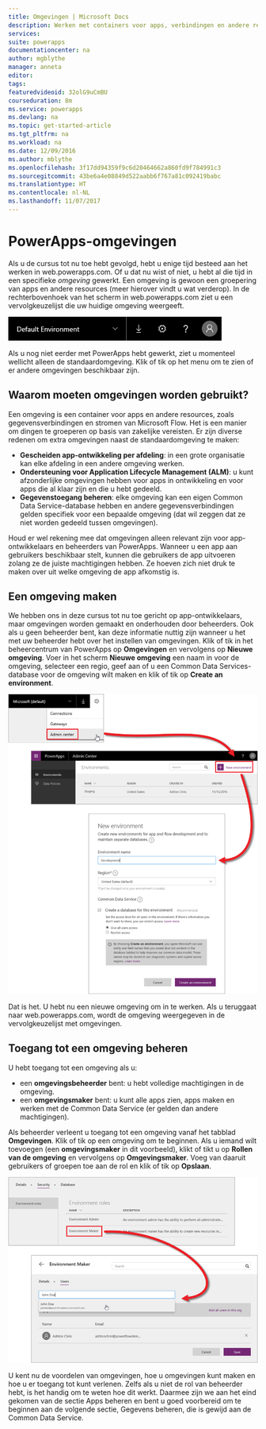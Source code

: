 ```yaml
---
title: Omgevingen | Microsoft Docs
description: Werken met containers voor apps, verbindingen en andere resources
services: 
suite: powerapps
documentationcenter: na
author: mgblythe
manager: anneta
editor: 
tags: 
featuredvideoid: 32olG9uCmBU
courseduration: 8m
ms.service: powerapps
ms.devlang: na
ms.topic: get-started-article
ms.tgt_pltfrm: na
ms.workload: na
ms.date: 12/09/2016
ms.author: mblythe
ms.openlocfilehash: 3f17dd94359f9c6d20464662a860fd9f784991c3
ms.sourcegitcommit: 43be6a4e08849d522aabb6f767a81c092419babc
ms.translationtype: HT
ms.contentlocale: nl-NL
ms.lasthandoff: 11/07/2017
---
```

# <a name="powerapps-environments"></a>PowerApps-omgevingen
Als u de cursus tot nu toe hebt gevolgd, hebt u enige tijd besteed aan het werken in web.powerapps.com. Of u dat nu wist of niet, u hebt al die tijd in een specifieke *omgeving* gewerkt. Een omgeving is gewoon een groepering van apps en andere resources (meer hierover vindt u wat verderop). In de rechterbovenhoek van het scherm in web.powerapps.com ziet u een vervolgkeuzelijst die uw huidige omgeving weergeeft.

![Omgeving kiezen](./media/learning-manage-environments/environment-picker.png)

Als u nog niet eerder met PowerApps hebt gewerkt, ziet u momenteel wellicht alleen de standaardomgeving. Klik of tik op het menu om te zien of er andere omgevingen beschikbaar zijn.

## <a name="why-use-environments"></a>Waarom moeten omgevingen worden gebruikt?
Een omgeving is een container voor apps en andere resources, zoals gegevensverbindingen en stromen van Microsoft Flow. Het is een manier om dingen te groeperen op basis van zakelijke vereisten. Er zijn diverse redenen om extra omgevingen naast de standaardomgeving te maken:

* **Gescheiden app-ontwikkeling per afdeling**: in een grote organisatie kan elke afdeling in een andere omgeving werken.
* **Ondersteuning voor Application Lifecycle Management (ALM)**: u kunt afzonderlijke omgevingen hebben voor apps in ontwikkeling en voor apps die al klaar zijn en die u hebt gedeeld.
* **Gegevenstoegang beheren**: elke omgeving kan een eigen Common Data Service-database hebben en andere gegevensverbindingen gelden specifiek voor een bepaalde omgeving (dat wil zeggen dat ze niet worden gedeeld tussen omgevingen).

Houd er wel rekening mee dat omgevingen alleen relevant zijn voor app-ontwikkelaars en beheerders van PowerApps. Wanneer u een app aan gebruikers beschikbaar stelt, kunnen die gebruikers de app uitvoeren zolang ze de juiste machtigingen hebben. Ze hoeven zich niet druk te maken over uit welke omgeving de app afkomstig is.

## <a name="create-an-environment"></a>Een omgeving maken
We hebben ons in deze cursus tot nu toe gericht op app-ontwikkelaars, maar omgevingen worden gemaakt en onderhouden door beheerders. Ook als u geen beheerder bent, kan deze informatie nuttig zijn wanneer u het met uw beheerder hebt over het instellen van omgevingen. Klik of tik in het beheercentrum van PowerApps op **Omgevingen** en vervolgens op **Nieuwe omgeving**. Voer in het scherm **Nieuwe omgeving** een naam in voor de omgeving, selecteer een regio, geef aan of u een Common Data Services-database voor de omgeving wilt maken en klik of tik op **Create an environment**.

![Een omgeving maken](./media/learning-manage-environments/create-environment.png)

Dat is het. U hebt nu een nieuwe omgeving om in te werken. Als u teruggaat naar web.powerapps.com, wordt de omgeving weergegeven in de vervolgkeuzelijst met omgevingen.

## <a name="manage-access-to-an-environment"></a>Toegang tot een omgeving beheren
U hebt toegang tot een omgeving als u:

* een **omgevingsbeheerder** bent: u hebt volledige machtigingen in de omgeving.
* een **omgevingsmaker** bent: u kunt alle apps zien, apps maken en werken met de Common Data Service (er gelden dan andere machtigingen).

Als beheerder verleent u toegang tot een omgeving vanaf het tabblad **Omgevingen**. Klik of tik op een omgeving om te beginnen. Als u iemand wilt toevoegen (een **omgevingsmaker** in dit voorbeeld), klikt of tikt u op **Rollen van de omgeving** en vervolgens op **Omgevingsmaker**. Voeg van daaruit gebruikers of groepen toe aan de rol en klik of tik op **Opslaan**.

![Toegang tot de omgeving beheren](./media/learning-manage-environments/environment-access.png)

U kent nu de voordelen van omgevingen, hoe u omgevingen kunt maken en hoe u er toegang tot kunt verlenen. Zelfs als u niet de rol van beheerder hebt, is het handig om te weten hoe dit werkt. Daarmee zijn we aan het eind gekomen van de sectie Apps beheren en bent u goed voorbereid om te beginnen aan de volgende sectie, Gegevens beheren, die is gewijd aan de Common Data Service.

